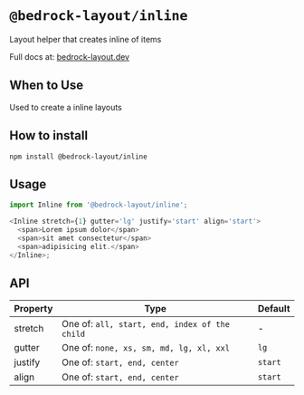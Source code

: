 # `@bedrock-layout/inline`

Layout helper that creates inline of items

Full docs at: [bedrock-layout.dev](https://bedrock-layout.dev/)

## When to Use

Used to create a inline layouts

## How to install

`npm install @bedrock-layout/inline`

## Usage

```javascript
import Inline from '@bedrock-layout/inline';

<Inline stretch={1} gutter='lg' justify='start' align='start'>
  <span>Lorem ipsum dolor</span>
  <span>sit amet consectetur</span>
  <span>adipisicing elit.</span>
</Inline>;
```

## API

| Property | Type                                          | Default |
| -------- | --------------------------------------------- | ------- |
| stretch  | One of: `all, start, end, index of the child` | -       |
| gutter   | One of: `none, xs, sm, md, lg, xl, xxl`       | `lg`    |
| justify  | One of: `start, end, center`                  | `start` |
| align    | One of: `start, end, center`                  | `start` |
